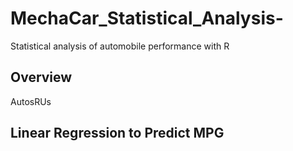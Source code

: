 # MechaCar_Statistical_Analysis-
Statistical analysis of automobile performance with R

## Overview
AutosRUs 

## Linear Regression to Predict MPG
